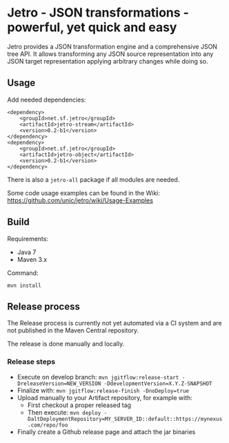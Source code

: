 # Jetro - JSON transformations - powerful, yet quick and easy

Jetro provides a JSON transformation engine and a comprehensive JSON tree API. It allows transforming any JSON source representation into any JSON target representation applying arbitrary changes while doing so.


## Usage

Add needed dependencies:

```
<dependency>
    <groupId>net.sf.jetro</groupId>
    <artifactId>jetro-stream</artifactId>
    <version>0.2-b1</version>
</dependency>
<dependency>
    <groupId>net.sf.jetro</groupId>
    <artifactId>jetro-object</artifactId>
    <version>0.2-b1</version>
</dependency>
```

There is also a ```jetro-all``` package if all modules are needed.

Some code usage examples can be found in the Wiki: 
https://github.com/unic/jetro/wiki/Usage-Examples

## Build

Requirements:
- Java 7
- Maven 3.x

Command:
```
mvn install
```

## Release process

The Release process is currently not yet automated via a CI system and are not published in the Maven Central repository. 

The release is done manually and locally.

### Release steps

- Execute on develop branch: `mvn jgitflow:release-start -DreleaseVersion=NEW_VERSION -DdevelopmentVersion=X.Y.Z-SNAPSHOT`
- Finalize with: `mvn jgitflow:release-finish -DnoDeploy=true`
- Upload manually to your Artifact repository, for example with:
  - First checkout a proper released tag
  - Then execute: `mvn deploy -DaltDeploymentRepository=MY_SERVER_ID::default::https://mynexus.com/repo/foo`
- Finally create a Github release page and attach the jar binaries
